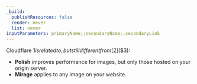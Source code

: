 ```yaml
---
_build:
  publishResources: false
  render: never
  list: never
inputParameters: primaryName;;secondaryName;;secondaryLink
---
```


Cloudflare $1 is related to, but still different from [$2]($3):

- **Polish** improves performance for images, but only those hosted on your origin server.
- **Mirage** applies to any image on your website.